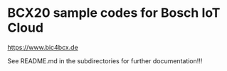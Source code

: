 # BCX20 sample codes for Bosch IoT Cloud

https://www.bic4bcx.de


See README.md in the subdirectories for further documentation!!!